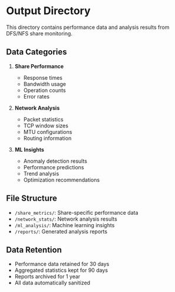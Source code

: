 # Output Directory

This directory contains performance data and analysis results from DFS/NFS share monitoring.

## Data Categories

1. **Share Performance**
   - Response times
   - Bandwidth usage
   - Operation counts
   - Error rates

2. **Network Analysis**
   - Packet statistics
   - TCP window sizes
   - MTU configurations
   - Routing information

3. **ML Insights**
   - Anomaly detection results
   - Performance predictions
   - Trend analysis
   - Optimization recommendations

## File Structure

- `/share_metrics/`: Share-specific performance data
- `/network_stats/`: Network analysis results
- `/ml_analysis/`: Machine learning insights
- `/reports/`: Generated analysis reports

## Data Retention

- Performance data retained for 30 days
- Aggregated statistics kept for 90 days
- Reports archived for 1 year
- All data automatically sanitized
